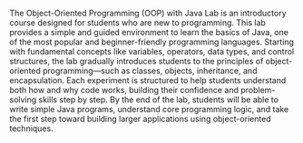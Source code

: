 The Object-Oriented Programming (OOP) with Java Lab is an introductory course designed for students who are new to programming. This lab provides a simple and guided environment to learn the basics of Java, one of the most popular and beginner-friendly programming languages.
Starting with fundamental concepts like variables, operators, data types, and control structures, the lab gradually introduces students to the principles of object-oriented programming—such as classes, objects, inheritance, and encapsulation. Each experiment is structured to help students understand both how and why code works, building their confidence and problem-solving skills step by step. By the end of the lab, students will be able to write simple Java programs, understand core programming logic, and take the first step toward building larger applications using object-oriented techniques.